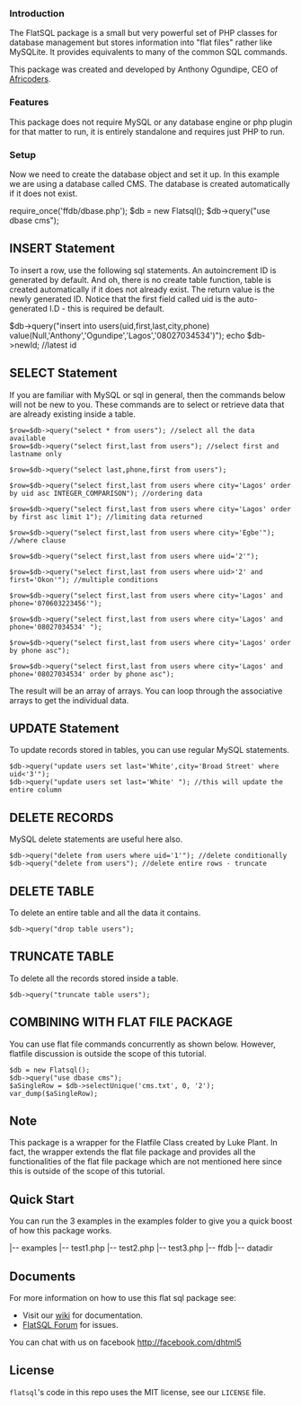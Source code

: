 ### Introduction

The FlatSQL package is a small but very powerful set of PHP classes for database management but stores information into "flat files" rather like MySQLite. It provides equivalents to many of the common SQL commands.

This package was created and developed by Anthony Ogundipe, CEO of [Africoders](http://africoders.com).

### Features
This package does not require MySQL or any database engine or php plugin for that matter to run, 
it is entirely standalone and requires just PHP to run.

### Setup

Now we need to create the database object and set it up. In this example we are using a database called CMS. The database is created automatically if it does not exist.

require_once('ffdb/dbase.php');
$db = new Flatsql();
$db->query("use dbase cms");


## INSERT Statement
To insert a row, use the following sql statements. An autoincrement ID is generated by default. 
And oh, there is no create table function, table is created automatically if it does not already exist. 
The return value is the newly generated ID. Notice that the first field called uid is the auto-generated I.D - this is required be default.

$db->query("insert into users(uid,first,last,city,phone) value(Null,'Anthony','Ogundipe','Lagos','08027034534')"); 
echo $db->newId; //latest id

## SELECT Statement
If you are familiar with MySQL or sql in general, then the commands below will not be new to you. These commands are to select
or retrieve data that are already existing inside a table.

```
$row=$db->query("select * from users"); //select all the data available
$row=$db->query("select first,last from users"); //select first and lastname only

$row=$db->query("select last,phone,first from users"); 

$row=$db->query("select first,last from users where city='Lagos' order by uid asc INTEGER_COMPARISON"); //ordering data 

$row=$db->query("select first,last from users where city='Lagos' order by first asc limit 1"); //limiting data returned 

$row=$db->query("select first,last from users where city='Egbe'"); //where clause

$row=$db->query("select first,last from users where uid='2'"); 

$row=$db->query("select first,last from users where uid>'2' and first='Okon'"); //multiple conditions

$row=$db->query("select first,last from users where city='Lagos' and phone='070603223456'"); 

$row=$db->query("select first,last from users where city='Lagos' and phone='08027034534' "); 

$row=$db->query("select first,last from users where city='Lagos' order by phone asc"); 

$row=$db->query("select first,last from users where city='Lagos' and phone='08027034534' order by phone asc");
```

The result will be an array of arrays. You can loop through the associative arrays to get the individual data.

## UPDATE Statement
To update records stored in tables, you can use regular MySQL statements.

```
$db->query("update users set last='White',city='Broad Street' where uid<'3'");
$db->query("update users set last='White' "); //this will update the entire column
```

## DELETE RECORDS

MySQL delete statements are useful here also. 

```
$db->query("delete from users where uid='1'"); //delete conditionally
$db->query("delete from users"); //delete entire rows - truncate
```


## DELETE TABLE

To delete an entire table and all the data it contains.

```$db->query("drop table users");```

## TRUNCATE TABLE
To delete all the records stored inside a table.

```$db->query("truncate table users");```

## COMBINING WITH FLAT FILE PACKAGE

You can use flat file commands concurrently as shown below. However, flatfile discussion is outside the scope of this tutorial. 

```
$db = new Flatsql(); 
$db->query("use dbase cms"); 
$aSingleRow = $db->selectUnique('cms.txt', 0, '2'); 
var_dump($aSingleRow);
```

## Note
This package is a wrapper for the Flatfile Class created by Luke Plant. In fact, the wrapper extends the flat file package and provides all the functionalities of the flat file package which are not mentioned here since this is outside of the scope of this tutorial.


## Quick Start

You can run the 3 examples in the examples folder to give you a quick boost of how this package works.

|-- examples
    |-- test1.php
    |-- test2.php
    |-- test3.php
|-- ffdb
    |-- datadir


## Documents

For more information on how to use this flat sql package see:

* Visit our [wiki](https://github.com/dhtml/flatsql/wiki) for documentation.
* [FlatSQL Forum](https://groups.google.com/forum/#!forum/flatsql) for issues.

You can chat with us on facebook http://facebook.com/dhtml5 

## License

`flatsql`'s code in this repo uses the MIT license, see our `LICENSE` file.
